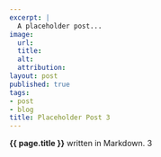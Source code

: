 ```yaml
---
excerpt: |
  A placeholder post...
image:
  url:
  title:
  alt:
  attribution:
layout: post
published: true
tags:
- post
- blog
title: Placeholder Post 3
---
```


**{{ page.title }}** written in Markdown. 3
